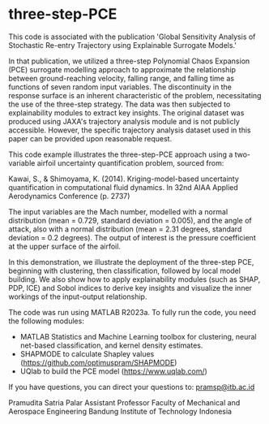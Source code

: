 # three-step-PCE
This code is associated with the publication 'Global Sensitivity Analysis of Stochastic Re-entry Trajectory using Explainable Surrogate Models.'

In that publication, we utilized a three-step Polynomial Chaos Expansion (PCE) surrogate modelling approach to approximate the relationship between ground-reaching velocity, falling range, and falling time as functions of seven random input variables. The discontinuity in the response surface is an inherent characteristic of the problem, necessitating the use of the three-step strategy. The data was then subjected to explainability modules to extract key insights. The original dataset was produced using JAXA's trajectory analysis module and is not publicly accessible. However, the specific trajectory analysis dataset used in this paper can be provided upon reasonable request.

This code example illustrates the three-step-PCE approach using a two-variable airfoil uncertainty quantification problem, sourced from:

Kawai, S., & Shimoyama, K. (2014). Kriging-model-based uncertainty quantification in computational fluid dynamics. In 32nd AIAA Applied Aerodynamics Conference (p. 2737)

The input variables are the Mach number, modelled with a normal distribution (mean = 0.729, standard deviation = 0.005), and the angle of attack, also with a normal distribution (mean = 2.31 degrees, standard deviation = 0.2 degrees). The output of interest is the pressure coefficient  at the upper surface of the airfoil. 

In this demonstration, we illustrate the deployment of the three-step PCE, beginning with clustering, then classification, followed by local model building. We also show how to apply explainability modules (such as SHAP, PDP, ICE) and Sobol indices to derive key insights and visualize the inner workings of the input-output relationship.

The code was run using MATLAB R2023a. To fully run the code, you need the following modules:
- MATLAB Statistics and Machine Learning toolbox for clustering, neural net-based classification, and kernel density estimates.
- SHAPMODE to calculate Shapley values (https://github.com/optimuspram/SHAPMODE)
- UQlab to build the PCE model (https://www.uqlab.com/)

If you have questions, you can direct your questions to: pramsp@itb.ac.id

Pramudita Satria Palar
Assistant Professor 
Faculty of Mechanical and Aerospace Engineering 
Bandung Institute of Technology Indonesia

